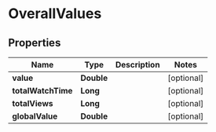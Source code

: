 

# OverallValues

## Properties

Name | Type | Description | Notes
------------ | ------------- | ------------- | -------------
**value** | **Double** |  |  [optional]
**totalWatchTime** | **Long** |  |  [optional]
**totalViews** | **Long** |  |  [optional]
**globalValue** | **Double** |  |  [optional]



